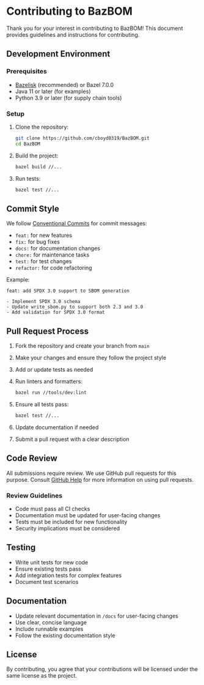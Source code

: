 # Contributing to BazBOM

Thank you for your interest in contributing to BazBOM! This document provides guidelines and instructions for contributing.

## Development Environment

### Prerequisites

- [Bazelisk](https://github.com/bazelbuild/bazelisk) (recommended) or Bazel 7.0.0
- Java 11 or later (for examples)
- Python 3.9 or later (for supply chain tools)

### Setup

1. Clone the repository:

   ```bash
   git clone https://github.com/cboyd0319/BazBOM.git
   cd BazBOM
   ```

2. Build the project:

   ```bash
   bazel build //...
   ```

3. Run tests:

   ```bash
   bazel test //...
   ```

## Commit Style

We follow [Conventional Commits](https://www.conventionalcommits.org/) for commit messages:

- `feat:` for new features
- `fix:` for bug fixes
- `docs:` for documentation changes
- `chore:` for maintenance tasks
- `test:` for test changes
- `refactor:` for code refactoring

Example:

```text
feat: add SPDX 3.0 support to SBOM generation

- Implement SPDX 3.0 schema
- Update write_sbom.py to support both 2.3 and 3.0
- Add validation for SPDX 3.0 format
```

## Pull Request Process

1. Fork the repository and create your branch from `main`
2. Make your changes and ensure they follow the project style
3. Add or update tests as needed
4. Run linters and formatters:

   ```bash
   bazel run //tools/dev:lint
   ```

5. Ensure all tests pass:

   ```bash
   bazel test //...
   ```
6. Update documentation if needed
7. Submit a pull request with a clear description

## Code Review

All submissions require review. We use GitHub pull requests for this purpose. Consult
[GitHub Help](https://help.github.com/articles/about-pull-requests/) for more information on using pull requests.

### Review Guidelines

- Code must pass all CI checks
- Documentation must be updated for user-facing changes
- Tests must be included for new functionality
- Security implications must be considered

## Testing

- Write unit tests for new code
- Ensure existing tests pass
- Add integration tests for complex features
- Document test scenarios

## Documentation

- Update relevant documentation in `/docs` for user-facing changes
- Use clear, concise language
- Include runnable examples
- Follow the existing documentation style

## License

By contributing, you agree that your contributions will be licensed under the same license as the project.
